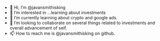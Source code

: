 - 👋 Hi, I’m @javansmithisking
- 👀 I’m interested in ...learning about investments
- 🌱 I’m currently learning about crypto and google ads.
- 💞️ I’m looking to collaborate on several things related to investments and overall advancement of self.
- 📫 How to reach me is @javansmithisking on github.

<!---
javansmithisking/javansmithisking is a ✨ special ✨ repository because its `README.md` (this file) appears on your GitHub profile.
You can click the Preview link to take a look at your changes.
--->
